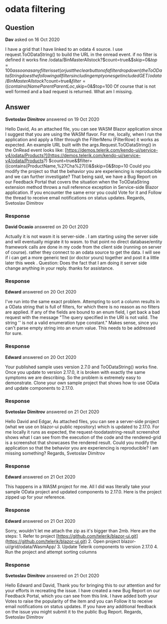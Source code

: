 # odata filtering

## Question

**Dav** asked on 16 Oct 2020

I have a grid that I have linked to an odata 4 source. I use request.ToODataString() to build the URL in the onread event. if no filter is defined it works fine /odata/BinMasterAllstock?$count=true&$skip=0&$top=100 as soon as any filter is set (or just the clear button of a filter drop down) the ToODataString does the following all filters including empty ones get included GET /odata/BinMasterAllstock?$count=true&$filter=((contains(NameParentParentLoc,%27%27)%20and%20contains(NameParentParentLoc,%27%27))%20and%20(contains(ZNo,%27%27)%20and%20contains(ZNo,%27%27))%20and%20(QtyOnHand%20eq%20%20and%20QtyOnHand%20eq%20)%20and%20(contains(Zdesc,%27%27)%20and%20contains(Zdesc,%27%27))%20and%20(contains(LotNo,%27%27)%20and%20contains(LotNo,%27%27))%20and%20(contains(Extra0,%27%27)%20and%20contains(Extra0,%27%27))%20and%20(contains(Extra1,%27%27)%20and%20contains(Extra1,%27%27))%20and%20(contains(Extra2,%27%27)%20and%20contains(Extra2,%27%27))%20and%20(contains(Extra3,%27%27)%20and%20contains(Extra3,%27%27))%20and%20(contains(Extra4,%27%27)%20and%20contains(Extra4,%27%27))%20and%20(contains(Extra50,%27%27)%20and%20contains(Extra50,%27%27))%20and%20(contains(NameParentLoc,%27a%27)%20and%20contains(NameParentLoc,%27%27)))&$skip=0&$top=100 Of course that is not well formed and a bad request is returned. What am I missing.

## Answer

**Svetoslav Dimitrov** answered on 19 Oct 2020

Hello David, As an attached file, you can see WASM Blazor application since I suggest that you are using the WASM flavor. For me, locally, when I run the application and apply a filter through the FilterMenu (FilterRow) it works as expected. An example URL built with the args.Request.ToODataString() in the OnRead event looks like: [https://demos.telerik.com/kendo-ui/service-v4/odata/Products?](https://demos.telerik.com/kendo-ui/service-v4/odata/Products?) $count=true&$filter=((contains(ProductName,%27Cha%27)))&$skip=0&$top=10 Could you modify the project so that the behavior you are experiencing is reproducible and we can further investigate? That being said, we have a Bug Report on our Feedback Portal that covers the situation when the ToODataString extension method throws a null reference exception in Service-side Blazor application. If you encounter the same error you could Vote for it and Follow the thread to receive email notifications on status updates. Regards, Svetoslav Dimitrov

### Response

**David Ocasio** answered on 20 Oct 2020

Actually it is not wasm it is server-side . I am starting using the server side and will eventually migrate it to wasm. to that point no direct database/entity framework calls are done in my code from the client side (running on server of course). rather they connect to an odata source to get the data. I will see if i can get a more generic test (or doctor yours) together and post it a little later this week . Question: Does the fact that I am doing it server side change anything in your reply. thanks for assistance.

### Response

**Edward** answered on 20 Oct 2020

I've run into the same exact problem. Attempting to sort a column results in a OData string that is full of filters, for which there is no reason as no filters are applied. If any of the fields are bound to an enum field, I get back a bad request with the message "The query specified in the URI is not valid. The string '' is not a valid enumeration type constant." Makes sense, since you can't parse empty string into an enum value. This needs to be addressed for sure.

### Response

**Edward** answered on 20 Oct 2020

Your published sample uses version 2.7.0 and ToODataString() works fine. Once you update to version 2.17.0, it is broken with exactly the same symptoms we are describing. So the problem is extremely easy to demonstrate. Clone your own sample project that shows how to use OData and update components to 2.17.0.

### Response

**Svetoslav Dimitrov** answered on 21 Oct 2020

Hello David and Edgar, As attached files, you can see a server-side project (what we use on blazor-ui public repository) which is updated to 2.17.0. For me locally it runs as expected, the request-toodatastring-result screenshot shows what I can see from the execution of the code and the rendered-grid is a screenshot that showcases the rendered result. Could you modify the application so that the behavior you are experiencing is reproducible? I am missing something? Regards, Svetoslav Dimitrov

### Response

**Edward** answered on 21 Oct 2020

This happens in a WASM project for me. All I did was literally take your sample OData project and updated components to 2.17.0. Here is the project zipped up for your reference.

### Response

**Edward** answered on 21 Oct 2020

Sorry, wouldn't let me attach the zip as it's bigger than 2mb. Here are the steps: 1. Refer to project [https://github.com/telerik/blazor-ui.git](https://github.com/telerik/blazor-ui.git) 2. Open project blazor-ui/grid/odata/WasmApp/ 3. Update Telerik components to version 2.17.0 4. Run the project and attempt sorting columns

### Response

**Svetoslav Dimitrov** answered on 21 Oct 2020

Hello Edward and David, Thank you for bringing this to our attention and for your efforts in recreating the issue. I have created a new Bug Report on our Feedback Portal, which you can see from this link. I have added both your Votes to raise the popularity of the item and you can Follow it to receive email notifications on status updates. If you have any additional feedback on the issue you might submit it to the public Bug Report. Regards, Svetoslav Dimitrov
